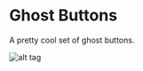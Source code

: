 Ghost Buttons
=================

A pretty cool set of ghost buttons.

![alt tag](https://raw.github.com/marcusmolchany/ghost-buttons/master/ghost-buttons-demo.gif)